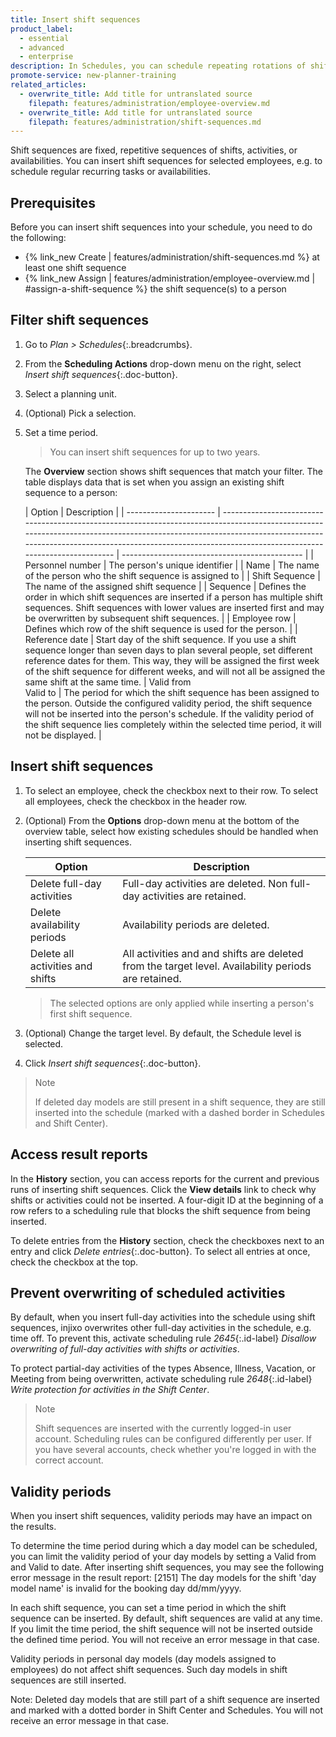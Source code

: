 ```yaml
---
title: Insert shift sequences
product_label:
  - essential
  - advanced
  - enterprise
description: In Schedules, you can schedule repeating rotations of shifts, activities, or availabilities with shift sequences.
promote-service: new-planner-training
related_articles:
  - overwrite_title: Add title for untranslated source
    filepath: features/administration/employee-overview.md
  - overwrite_title: Add title for untranslated source
    filepath: features/administration/shift-sequences.md
---
```


Shift sequences are fixed, repetitive sequences of shifts, activities, or availabilities. You can insert shift sequences for selected employees, e.g. to schedule regular recurring tasks or availabilities.

## Prerequisites

Before you can insert shift sequences into your schedule, you need to do the following:

- {% link_new Create | features/administration/shift-sequences.md %}  at least one shift sequence
- {% link_new Assign | features/administration/employee-overview.md | #assign-a-shift-sequence %} the shift sequence(s) to a person

## Filter shift sequences

1. Go to _Plan > Schedules_{:.breadcrumbs}.
2. From the **Scheduling Actions** drop-down menu on the right, select _Insert shift sequences_{:.doc-button}.
3. Select a planning unit.
4. (Optional) Pick a selection.
5. Set a time period.

   > You can insert shift sequences for up to two years.


   The **Overview** section shows shift sequences that match your filter. The table displays data that is set when you assign an existing shift sequence to a person:

   | Option                 | Description                                                                                                                                                                                                                                                                       |
   | ---------------------- | ----------------------------------------------------------------------------------------------------------------------------------------------------------------------------------------------------------------------------------------------------------------------------- | --------------------------------------------- |
   | Personnel number       | The person's unique identifier                                                                                                                                                                                                                                               |
   | Name                   | The name of the person who the shift sequence is assigned to                                                                                                                                                                                                                                                                 |
   | Shift Sequence         | The name of the assigned shift sequence                                                                                                                                                                                                                                                    |
   | Sequence               | Defines the order in which shift sequences are inserted if a person has multiple shift sequences. Shift sequences with lower values are inserted first and may be overwritten by subsequent shift sequences.                                                                  |
   | Employee row           | Defines which row of the shift sequence is used for the person.                                                                                                                                                                                                               |
   | Reference date         | Start day of the shift sequence. If you use a shift sequence longer than seven days to plan several people, set different reference dates for them. This way, they will be assigned the first week of the shift sequence for different weeks, and will not all be assigned the same shift at the same time.
   | Valid from<br>Valid to | The period for which the shift sequence has been assigned to the person. Outside the configured validity period, the shift sequence will not be inserted into the person's schedule. If the validity period of the shift sequence lies completely within the selected time period, it will not be displayed. |

## Insert shift sequences

1. To select an employee, check the checkbox next to their row. To select all employees, check the checkbox in the header row.
2. (Optional) From the **Options** drop-down menu at the bottom of the overview table, select how existing schedules should be handled when inserting shift sequences.

   | Option                           | Description                                                                                         |
   | -------------------------------- | --------------------------------------------------------------------------------------------------- |
   | Delete full-day activities       | Full-day activities are deleted. Non full-day activities are retained.                              |
   | Delete availability periods      | Availability periods are deleted.                                                                   |
   | Delete all activities and shifts | All activities and and shifts are deleted from the target level. Availability periods are retained. |

   > The selected options are only applied while inserting a person's first shift sequence.

3. (Optional) Change the target level. By default, the Schedule level is selected.
4. Click _Insert shift sequences_{:.doc-button}.

> Note  
>  
> If deleted day models are still present in a shift sequence, they are still inserted into the schedule (marked with a dashed border in Schedules and Shift Center).

## Access result reports

In the **History** section, you can access reports for the current and previous runs of inserting shift sequences. Click the **View details** link to check why shifts or activities could not be inserted. A four-digit ID at the beginning of a row refers to a scheduling rule that blocks the shift sequence from being inserted.

To delete entries from the **History** section, check the checkboxes next to an entry and click _Delete entries_{:.doc-button}. To select all entries at once, check the checkbox at the top.

## Prevent overwriting of scheduled activities

By default, when you insert full-day activities into the schedule using shift sequences, injixo overwrites other full-day activities in the schedule, e.g. time off. To prevent this, activate scheduling rule _2645_{:.id-label} _Disallow overwriting of full-day activities with shifts or activities_.

To protect partial-day activities of the types Absence, Illness, Vacation, or Meeting from being overwritten, activate scheduling rule _2648_{:.id-label} _Write protection for activities in the Shift Center_.

> Note  
>
> Shift sequences are inserted with the currently logged-in user account. Scheduling rules can be configured differently per user. If you have several accounts, check whether you're logged in with the correct account.

## Validity periods

When you insert shift sequences, validity periods may have an impact on the results.

To determine the time period during which a day model can be scheduled, you can limit the validity period of your day models by setting a Valid from and Valid to date. After inserting shift sequences, you may see the following error message in the result report: \[2151\] The day models for the shift 'day model name' is invalid for the booking day dd/mm/yyyy.

In each shift sequence, you can set a time period in which the shift sequence can be inserted. By default, shift sequences are valid at any time. If you limit the time period, the shift sequence will not be inserted outside the defined time period. You will not receive an error message in that case.

Validity periods in personal day models (day models assigned to employees) do not affect shift sequences. Such day models in shift sequences are still inserted.

Note: Deleted day models that are still part of a shift sequence are inserted and marked with a dotted border in Shift Center and Schedules. You will not receive an error message in that case.
